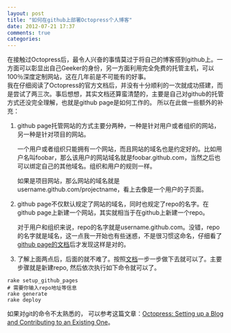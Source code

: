 ```yaml
---
layout: post
title: "如何在github上部署Octopress个人博客"
date: 2012-07-21 17:37
comments: true
categories: 
---
```


在接触过Octopress后，最令人兴奋的事情莫过于将自己的博客搭到github上。一方面可以彰显出自己Geeker的身份，另一方面利用完全免费的托管主机，可以100％深度定制网站，这在几年前是不可能有的好事。  
我在仔细阅读了Octopress的官方文档后，并没有十分顺利的一次就成功搭建，而是尝试了两三次。事后想想，其实文档还算蛮清楚的，主要是自己对github的托管方式还没完全理解，也就是github page是如何工作的。
所以在此做一些额外的补充：

1. github page托管网站的方式主要分两种，一种是针对用户或者组织的网站，另一种是针对项目的网站。

    一个用户或者组织只能拥有一个网站，而且网站的域名也是约定好的。比如用户名叫foobar，那么该用户的网站域名就是foobar.github.com，当然之后也可以绑定自己的其他域名。组织和用户的规则一样。

    如果是项目网站，那么网站的域名就是username.github.com/projectname，看上去像是一个用户的子页面。

2. github page不仅默认规定了网站的域名，同时也规定了repo的名字。在github page上新建一个网站，其实就相当于在github上新建一个repo。

	对于用户和组织来说，repo的名字就是username.github.com。没错，repo的名字就是域名，这一点我一开始也有些迷惑，不是很习惯这命名，仔细看了[github page的文档](https://help.github.com/articles/user-organization-and-project-pages "github page的文档")后才发现这样是对的。

3. 了解上面两点后，后面的就不难了。按照[文档](http://octopress.org/docs/deploying/github/ 'Deploying to Github Pages')一步一步做下去就可以了。主要步骤就是新建repo, 然后依次执行如下命令就可以了。

```
rake setup_github_pages
# 需要你输入repo地址等信息
rake generate
rake deploy
```

如果对git的命令不太熟悉的， 可以参考这篇文章：[Octopress: Setting up a Blog and Contributing to an Existing One](http://code.dblock.org/octopress-setting-up-a-blog-and-contributing-to-an-existing-one)。
